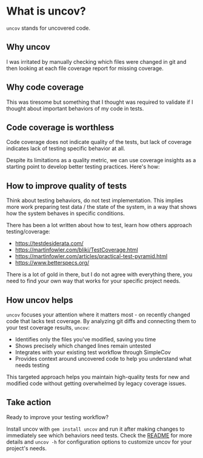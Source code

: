 # What is uncov?
`uncov` stands for uncovered code.


## Why uncov
I was irritated by manually checking which files were changed in git
and then looking at each file coverage report for missing coverage.


## Why code coverage
This was tiresome but something that I thought was required to validate
if I thought about important behaviors of my code in tests.


## Code coverage is worthless
Code coverage does not indicate quality of the tests,
but lack of coverage indicates lack of testing specific behavior at all.

Despite its limitations as a quality metric, we can use coverage insights
as a starting point to develop better testing practices. Here's how:

## How to improve quality of tests
Think about testing behaviors, do not test implementation.
This implies more work preparing test data / the state of the system,
in a way that shows how the system behaves in specific conditions.

There has been a lot written about how to test, learn how others approach testing/coverage:
- https://testdesiderata.com/
- https://martinfowler.com/bliki/TestCoverage.html
- https://martinfowler.com/articles/practical-test-pyramid.html
- https://www.betterspecs.org/

There is a lot of gold in there, but I do not agree with everything there,
you need to find your own way that works for your specific project needs.


## How uncov helps
`uncov` focuses your attention where it matters most - on recently changed code that lacks test coverage.
By analyzing git diffs and connecting them to your test coverage results, `uncov`:
- Identifies only the files you've modified, saving you time
- Shows precisely which changed lines remain untested
- Integrates with your existing test workflow through SimpleCov
- Provides context around uncovered code to help you understand what needs testing

This targeted approach helps you maintain high-quality tests for new and modified code
without getting overwhelmed by legacy coverage issues.


## Take action
Ready to improve your testing workflow?

Install uncov with `gem install uncov` and run it after making changes to immediately see which behaviors need tests.
Check the [README](README.md) for more details and
`uncov -h` for configuration options to customize uncov for your project's needs.
